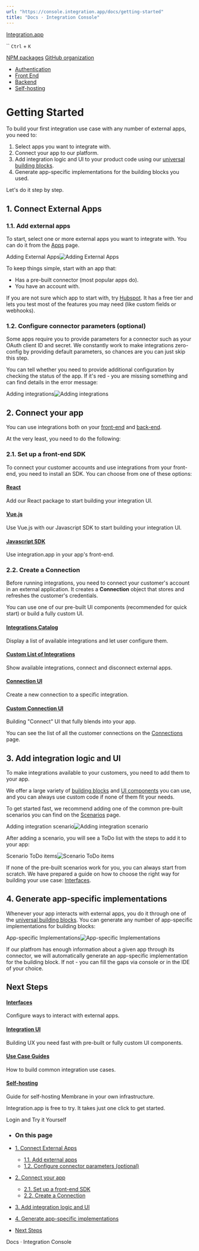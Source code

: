```yaml
---
url: "https://console.integration.app/docs/getting-started"
title: "Docs · Integration Console"
---
```


[Integration.app](https://integration.app/)

`` `Ctrl` + `K`

[NPM packages](https://www.npmjs.com/~integration.app) [GitHub organization](https://github.com/integration-app)

- [Authentication](https://console.integration.app/docs/getting-started/authentication)
- [Front End](https://console.integration.app/docs/getting-started/front-end)
- [Backend](https://console.integration.app/docs/getting-started/backend)
- [Self-hosting](https://console.integration.app/docs/getting-started/self-hosting)

# Getting Started

To build your first integration use case with any number of external apps, you need to:

1. Select apps you want to integrate with.
2. Connect your app to our platform.
3. Add integration logic and UI to your product code using our [universal building blocks](https://console.integration.app/docs/membrane/interfaces).
4. Generate app-specific implementations for the building blocks you used.

Let's do it step by step.

## 1\. Connect External Apps

### 1.1. Add external apps

To start, select one or more external apps you want to integrate with. You can do it from the [Apps](https://console.integration.app/w/0/external-apps/integrations) page.

Adding External Apps![Adding External Apps](https://console.integration.app/images/docs/add-apps.png)

To keep things simple, start with an app that:

- Has a pre-built connector (most popular apps do).
- You have an account with.

If you are not sure which app to start with, try [Hubspot](https://www.hubspot.com/).
It has a free tier and lets you test most of the features you may need (like custom fields or webhooks).

### 1.2. Configure connector parameters (optional)

Some apps require you to provide parameters for a connector such as your OAuth client ID and secret.
We constantly work to make integrations zero-config by providing default parameters, so chances are you can just skip this step.

You can tell whether you need to provide additional configuration by checking the status of the app. If it's red - you are missing something and can find details in the error message:

Adding integrations![Adding integrations](https://console.integration.app/images/docs/integration-missing-parameters.png)

## 2\. Connect your app

You can use integrations both on your [front-end](https://console.integration.app/docs/getting-started/front-end) and [back-end](https://console.integration.app/docs/getting-started/backend).

At the very least, you need to do the following:

### 2.1. Set up a front-end SDK

To connect your customer accounts and use integrations from your front-end, you need to install an SDK. You can choose from one of these options:

#### [React](https://console.integration.app/docs/getting-started/front-end/react)

Add our React package to start building your integration UI.

#### [Vue.js](https://console.integration.app/docs/getting-started/front-end/vue)

Use Vue.js with our Javascript SDK to start building your integration UI.

#### [Javascript SDK](https://console.integration.app/docs/getting-started/front-end/javascript)

Use integration.app in your app's front-end.

### 2.2. Create a Connection

Before running integrations, you need to connect your customer's account in an external application. It creates a **Connection** object that stores and refreshes the customer's credentials.

You can use one of our pre-built UI components (recommended for quick start) or build a fully custom UI.

#### [Integrations Catalog](https://console.integration.app/docs/integration-ui/integration-list)

Display a list of available integrations and let user configure them.

#### [Custom List of Integrations](https://console.integration.app/docs/integration-ui/integration-list/custom)

Show available integrations, connect and disconnect external apps.

#### [Connection UI](https://console.integration.app/docs/integration-ui/connection)

Create a new connection to a specific integration.

#### [Custom Connection UI](https://console.integration.app/docs/integration-ui/connection/custom)

Building "Connect" UI that fully blends into your app.

You can see the list of all the customer connections on the [Connections](https://console.integration.app/w/0/deployments/connections) page.

## 3\. Add integration logic and UI

To make integrations available to your customers, you need to add them to your app.

We offer a large variety of [building blocks](https://console.integration.app/docs/membrane/interfaces) and [UI components](https://console.integration.app/docs/integration-ui) you can use,
and you can always use custom code if none of them fit your needs.

To get started fast, we recommend adding one of the common pre-built scenarios you can find on the [Scenarios](https://console.integration.app/w/0/scenarios) page.

Adding integration scenario![Adding integration scenario](https://console.integration.app/images/docs/add-scenario.png)

After adding a scenario, you will see a ToDo list with the steps to add it to your app:

Scenario ToDo items![Scenario ToDo items](https://console.integration.app/images/docs/scenario-todo.png)

If none of the pre-built scenarios work for you, you can always start from scratch.
We have prepared a guide on how to choose the right way for building your use case: [Interfaces](https://console.integration.app/docs/membrane/interfaces).

## 4\. Generate app-specific implementations

Whenever your app interacts with external apps, you do it through one of the [universal building blocks](https://console.integration.app/docs/membrane/interfaces).
You can generate any number of app-specific implementations for building blocks:

App-specific Implementations![App-specific Implementations](https://console.integration.app/images/docs/app-specific-implementations.png)

If our platfrom has enough information about a given app through its connector, we will automatically generate an app-specific implementation for the building block.
If not - you can fill the gaps via console or in the IDE of your choice.

## Next Steps

#### [Interfaces](https://console.integration.app/docs/membrane/interfaces)

Configure ways to interact with external apps.

#### [Integration UI](https://console.integration.app/docs/integration-ui)

Building UX you need fast with pre-built or fully custom UI components.

#### [Use Case Guides](https://console.integration.app/docs/use-cases)

How to build common integration use cases.

#### [Self-hosting](https://console.integration.app/docs/getting-started/self-hosting)

Guide for self-hosting Membrane in your own infrastructure.

Integration.app is free to try. It takes just one click to get started.

Login and Try it Yourself

- ### On this page

- [1\. Connect External Apps](https://console.integration.app/docs/getting-started#1-connect-external-apps)
  - [1.1. Add external apps](https://console.integration.app/docs/getting-started#11-add-external-apps)
  - [1.2. Configure connector parameters (optional)](https://console.integration.app/docs/getting-started#12-configure-connector-parameters-optional)
- [2\. Connect your app](https://console.integration.app/docs/getting-started#2-connect-your-app)
  - [2.1. Set up a front-end SDK](https://console.integration.app/docs/getting-started#21-set-up-a-front-end-sdk)
  - [2.2. Create a Connection](https://console.integration.app/docs/getting-started#22-create-a-connection)
- [3\. Add integration logic and UI](https://console.integration.app/docs/getting-started#3-add-integration-logic-and-ui)
- [4\. Generate app-specific implementations](https://console.integration.app/docs/getting-started#4-generate-app-specific-implementations)
- [Next Steps](https://console.integration.app/docs/getting-started#next-steps)

Docs · Integration Console